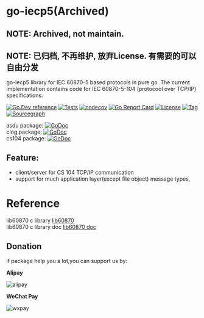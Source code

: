 # go-iecp5(Archived)
## NOTE: Archived, not maintain. 
## NOTE: 已归档, 不再维护, 放弃License. 有需要的可以自由分发

go-iecp5 library for IEC 60870-5 based protocols in pure go.
The current implementation contains code for IEC 60870-5-104 (protocool over TCP/IP) specifications.



[![Go.Dev reference](https://img.shields.io/badge/go.dev-reference-blue?logo=go&logoColor=white)](https://pkg.go.dev/github.com/wendy512/go-iecp5?tab=doc)
[![Tests](https://github.com/wendy512/go-iecp5/actions/workflows/ci.yml/badge.svg)](https://github.com/wendy512/go-iecp5/actions/workflows/ci.yml)
[![codecov](https://codecov.io/gh/thinkgos/go-iecp5/branch/master/graph/badge.svg)](https://codecov.io/gh/thinkgos/go-iecp5)
[![Go Report Card](https://goreportcard.com/badge/github.com/wendy512/go-iecp5)](https://goreportcard.com/report/github.com/wendy512/go-iecp5)
[![License](https://img.shields.io/github/license/thinkgos/go-iecp5)](https://github.com/wendy512/go-iecp5/raw/master/LICENSE)
[![Tag](https://img.shields.io/github/v/tag/thinkgos/go-iecp5)](https://github.com/wendy512/go-iecp5/tags)
[![Sourcegraph](https://sourcegraph.com/github.com/wendy512/go-iecp5/-/badge.svg)](https://sourcegraph.com/github.com/wendy512/go-iecp5?badge)


asdu package: [![GoDoc](https://godoc.org/github.com/wendy512/go-iecp5/asdu?status.svg)](https://godoc.org/github.com/wendy512/go-iecp5/asdu)  
clog package: [![GoDoc](https://godoc.org/github.com/wendy512/go-iecp5/clog?status.svg)](https://godoc.org/github.com/wendy512/go-iecp5/clog)  
cs104 package: [![GoDoc](https://godoc.org/github.com/wendy512/go-iecp5/cs104?status.svg)](https://godoc.org/github.com/wendy512/go-iecp5/cs104)  

## Feature:

- client/server for CS 104 TCP/IP communication
- support for much application layer(except file object) message types,

# Reference
lib60870 c library [lib60870](https://github.com/mz-automation/lib60870)  
lib60870 c library doc [lib60870 doc](https://support.mz-automation.de/doc/lib60870/latest/group__CS104__MASTER.html)

## Donation

if package help you a lot,you can support us by:

**Alipay**

![alipay](https://github.com/thinkgos/thinkgos/blob/master/asserts/alipay.jpg)

**WeChat Pay**

![wxpay](https://github.com/thinkgos/thinkgos/blob/master/asserts/wxpay.jpg)
